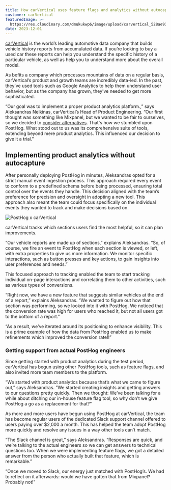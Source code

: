 ```yaml
---
title: How carVertical uses feature flags and analytics without autocapture
customer: carVertical
featuredImage: >-
  https://res.cloudinary.com/dmukukwp6/image/upload/carvertical_528ae93e37.png
date: 2023-12-01
---
```


[carVertical](https://www.carvertical.com/) is the world’s leading automotive data company that builds vehicle history reports from accumulated data. If you’re looking to buy a used car these reports can help you understand the specific history of a particular vehicle, as well as help you to understand more about the overall model.

As befits a company which processes mountains of data on a regular basis, carVertical’s product and growth teams are incredibly data-led. In the past, they’ve used tools such as Google Analytics to help them understand user behavior, but as the company has grown, they’ve needed to get more sophisticated.

“Our goal was to implement a proper product analytics platform.,” says Aleksandras Nelkinas, carVertical’s Head of Product Engineering. “Our first thought was something like Mixpanel, but we wanted to be fair to ourselves, so we decided to [consider alternatives](/blog/best-mixpanel-alternatives). That's how we stumbled upon PostHog. What stood out to us was its comprehensive suite of tools, extending beyond mere product analytics. This influenced our decision to give it a trial.”

## Implementing product analytics without autocapture

After personally deploying PostHog in minutes, Aleksandras opted for a strict manual event ingestion process. This approach required every event to conform to a predefined schema before being processed, ensuring total control over the events they handle. This decision aligned with the team’s preference for precision and oversight in adopting a new tool. This approach also meant the team could focus specifically on the individual events they wanted to track and make decisions based on.

![PostHog x carVertical](https://res.cloudinary.com/dmukukwp6/image/upload/v1710055416/posthog.com/contents/images/customers/carvertical/carvertical_sample.png)
<Caption>carVertical tracks which sections users find the most helpful, so it can plan improvements.</Caption>

“Our vehicle reports are made up of sections,” explains Aleksandras. “So, of course, we fire an event to PostHog when each section is viewed, or left, with extra properties to give us more information. We monitor specific interactions, such as button presses and key actions, to gain insights into user preferences and needs.”

This focused approach to tracking enabled the team to start tracking individual on-page interactions and correlating them to other activities, such as various types of conversions.

“Right now, we have a new feature that suggests similar vehicles at the end of a report,” explains Aleksandras. “We wanted to figure out how that section was performing, so we looked into it with PostHog. We noticed that the conversion rate was high for users who reached it, but not all users got to the bottom of a report.”

“As a result, we’ve iterated around its positioning to enhance visibility. This is a prime example of how the data from PostHog enabled us to make refinements which improved the conversion rate!!”

### Getting support from actual PostHog engineers

Since getting started with product analytics during the test period, carVertical has begun using other PostHog tools, such as feature flags, and also invited more team members to the platform.

“We started with product analytics because that’s what we came to figure out,” says Aleksandras. ”We started creating insights and getting answers to our questions pretty quickly. Then we thought: We’ve been talking for a while about ditching our in-house feature flag tool, so why don’t we give PostHog a go as a replacement for that?”

<BorderWrapper>
<Quote
    imageSource="/images/customers/aleks.png"
    size="md"
    name="Aleksandras Nelkinas"
    title="Head of Product Engineering, carVertical"
    quote={`“Feature flags immediately bought a lot of value. What’s really elegant is how flags interlink with product analytics too. We can see exactly how users react, when needed!”`}
/>
</BorderWrapper>

As more and more users have begun using PostHog at carVertical, the team has become regular users of the dedicated Slack support channel offered to users paying over $2,000 a month. This has helped the team adopt PostHog more quickly and resolve any issues in a way other tools can’t match.

“The Slack channel is great,” says Aleksandras. “Responses are quick, and we’re talking to the actual engineers so we can get answers to technical questions too. When we were implementing feature flags, we got a detailed answer from the person who actually built that feature, which is remarkable.”

“Once we moved to Slack, our energy just matched with PostHog’s. We had to reflect on it afterwards: would we have gotten that from Mixpanel? Probably not!”
